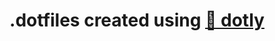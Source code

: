<h1 align="center">
  .dotfiles created using <a href="https://github.com/CodelyTV/dotly">🌚 dotly</a>
</h1>
